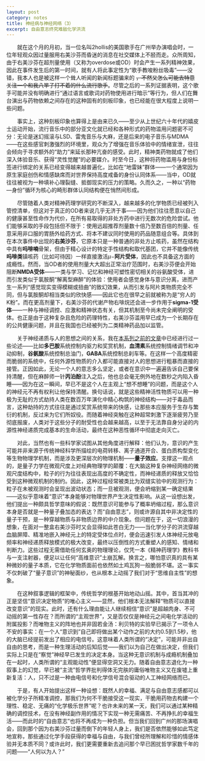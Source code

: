 ```yaml
---
layout: post
category: notes
title: 神经病与神经网络（3）
excerpt: 自由意志终究难敌化学洪流
---
```


&emsp;&emsp;就在这个月的月初，当一位名叫2hollis的美国歌手在广州举办演唱会时，一位年轻观众因过量服用右美沙芬而昏迷的消息在社交媒体上不胫而走。众所周知，由于右美沙芬在超剂量使用（又称为overdose或OD）时会产生一系列精神效果，因此在事件发生后的第一时间，就有人将此事定性为“歌手教唆粉丝吸毒”——没错，我本人也是被这样一个耸人听闻的新闻标题骗来的 ~~，不然又怎么可能去特意关注一个和我八竿子打不着的什么流行歌手~~。尽管之后的一系列证据表明，这个歌手可能并没有明确进行“通过语言或歌词对药物使用进行暗示”等行为，但人们在舞台演出与药物依赖之间存在的这种固有的刻板印象，也已经能在很大程度上说明一些问题。

&emsp;&emsp;事实上，这种刻板印象也算得上是由来已久——至少从上世纪六十年代的嬉皮士运动开始，流行音乐中的部分亚文化就已经和各种形式的药物滥用问题密不可分：无论是迷幻摇滚与LSD、雷鬼音乐与大麻，还是后来的电子音乐与MDMA——在这些感官刺激强烈的环境里，观众为了增强在音乐体验中的情绪宣泄，往往会倾向于寻求额外的“助力”来延长那种亢奋的感受。此时，精神类药物就成了他们深入体验音乐、获得“灵性觉醒”的必要媒介。时至今日，这种将药物滥用与身份标签进行绑定的关系已经变得越来越普遍化，比如在“地雷妹”群体——一个通常因为原生家庭创伤和情感缺席而对世界保持高度戒备的身份认同体系——当中，OD就往往被视为一种填补心理裂缝、抵御现实的压力的策略。久而久之，一种以“药物—身份”循环为核心的畸形群体认同结构便在悄然间形成。

&emsp;&emsp;尽管随着人类对精神药理学研究的不断深入，越来越多的化学物质已经被列入管控清单，但这对于真正的OD者来说几乎无济于事——因为他们往往愿意以自己的健康甚至性命作为代价，在所有易取得的非处方药中进行无数次的危险尝试。他们能够采取的手段包括但不限于：使用远超推荐剂量数十倍乃至数百倍的剂量、任意采用非口服的胃肠外给药方式、将本不建议同时使用的药品随意组合等。具体到在本次事件中出现的**右美沙芬**，它原本只是一种普通的非处方止咳药，虽然在结构中具有**吗啡喃**骨架，但由于精心设计的特定手性结构和取代基团，它并不能像传统**吗啡类**镇咳药（比如可待因）一样直接激活$\mu -$**阿片受体**，因此也不具备这方面的成瘾性。然而，当OD者的使用剂量大大超出正常治疗范围时，右美沙芬便会开始阻断**NMDA受体**——一类与学习、记忆和神经可塑性密切相关的谷氨酸受体，进而引发类似于氯胺酮“解离型麻醉”的体验：使用者会感觉身体与意识分离，进而产生一系列“感觉现实变得模糊或扭曲”的致幻效果，从而引发与阿片类物质完全不同，但与氯胺酮却相当类似的欣快感——因此它也在很早之前就被称为是“穷人的K粉”。而在更高剂量下，右美沙芬的代谢产物右啡烷还会进一步作用于**sigma-1受体**——一种与神经调控、应激和精神状态有关，但其机制至今尚未完全阐明的受体。也正是由于这种复杂且危险的药理特性，右美沙芬滥用早已成为一个长期存在的公共健康问题，并且在我国也已经被列为二类精神药品加以监管。

&emsp;&emsp;关于神经递质与人的思想之间的关系，我在[本系列之前的文章](./神经病与神经网络-2)中已经进行过一些论述——比如**多巴胺**系统控制内驱力和奖赏机制，**血清素**系统控制情绪调节和冲动抑制，**谷氨酸**系统控制总油门，**GABA**系统控制总刹车等。在这样一个高度精密而脆弱的系统中，任何外源性物质的介入都可能直接对人的思想进行粗暴而直接的接管。正因如此，无论一个人的意志多么坚定，或者在意识中一遍遍告诉自己要保持清醒，但在麻醉师一针**丙泊酚**注入之后，他也总会毫无例外地在数秒之内陷入昏睡——因为在这一瞬间，早已不是这个人在主观上“想不想睡”的问题，而是这个人的神经元不再有权利让他保持清醒。换句话说，就是这些精神活性物质可以用一种极为无耻的方式劫持人类在数百万年演化中精心构筑的神经结构——对于毒品而言，这种劫持的方式往往是通过奖赏系统带来的快感，让那些本应服务于生存与繁衍的机制，反过来为它们所奴役。而随着神经突触在这种超常刺激下逐渐疲劳乃至彻底报废，人类对于这些分子的耐受性也会越来越高，以至于无法靠自身分泌的内源性神经递质完成基本的生命活动，最终在这种恶性循环中彻底走向灭亡。

&emsp;&emsp;对此，当然也有一些科学家试图从其他角度进行解释：他们认为，意识的产生可能并非来源于传统神经科学所描绘的电荷转移、离子通道开合、蛋白质构型变化等生物物理学机制，而是涉及更深层次的物理机制——**量子效应**。支撑这一观点的，是量子力学在微观尺度上对经典物理学的颠覆：在大脑这种复杂神经网络的微观尺度结构中，粒子的行为往往表现出高度的不确定性，而神经递质的释放又恰恰受到这种微观机制的制约。因此，这种过程经常被类比为双缝实验中的观测行为：粒子在未被观测时会呈现出波动状态；而一旦被观测，便会坍缩到某一确定结果——这似乎意味着“意识”本身能够对物理世界产生决定性影响。从这一设想出发，他们提出一种颇具哲学意味的假说：既然意识可能参与了概率坍缩过程，那么意识本身是否就是一种量子叠加态的表达？而“自由意志”，则或许源自其中非决定性的量子干预，是一种穿越物质与非物质边界的中介现象。但问题在于，这一切浪漫的想象，在面对一整盒右美沙芬时又会显得如此苍白无力——当化学分子的洪流穿越血脑屏障、精准地嵌入神经元上的特定受体位点时，便会迅速引发人体神经元放电频率和神经递质释放模式的极大改变，最终以压倒性的方式重塑人的感知、情绪和判断力。这些过程无需借助任何玄奥的物理理论，仅凭一本《精神药理学》教科书与一支注射器，便足以让任何“高维意识”土崩瓦解。换言之，哪怕意识真的具有某种微妙的量子本质，它在化学物质面前也依然如土鸡瓦狗一般脆弱不堪。这一事实不仅刺破了“量子意识”的神秘面纱，也从根本上动摇了我们对于“思维自主性”的想象。

&emsp;&emsp;在这种叙事逻辑的框架中，传统哲学的根基开始地动山摇。其中，首当其冲的正是坚信“意识决定物质”的唯心主义——显然，他们根本无法解释“物质可以直接改变意识”的现实。此时，还有什么理由能让人继续相信“意识”是超越肉身、不可动摇的第一性存在？而所谓的“主观世界”，又是否仅仅是神经元之间电化学活动的附属投影？而唯物主义的阵地也并非固若金汤：利贝特的实验早已揭示了一项令人不安的事实：在一个人“意识到”自己即将做出某个动作之前的大约0.5到1.5秒，他的大脑已经提前发出了相应的电信号。这意味着人类所谓的“决定”，可能并非出自自由的思考，而是一种生理活动的后知后觉——我们以为自己在做出决定，但我们实际上只是在“察觉”神经早已发生的决定本身。当这种无意识机制与成瘾机制叠加在一起时，人类所谓的“主观能动性”便显得空洞又无力。随着自由意志退化为一种叙事上的幻觉，早已被“主流”哲学界批判得体无完肤的庸俗唯物主义又在废墟上重新复活：人，只不过是一种由电信号和化学信号混合驱动的人工神经网络而已。

&emsp;&emsp;于是，有人开始提出这样一种设想：既然人的幸福、满足与自由意志感都可以被化学分子所精准调控，那我们为何不干脆接受这一现实，干脆用药物去构建一个理性、稳定、无痛的“化学极乐世界”呢？也许未来的某一天，我们可以通过某种精确的调控技术，在没有神经副作用的情况下实现一种无需痛苦、不再挣扎的幸福生活——而此时的“自由意志”也将不再成为一种负担。但当我们回到广州的那场演唱会，回到那个因为右美沙芬过量而倒下的年轻人身上，我们是否依然能够如此笃定地宣称，那些通过化学手段获得的幸福与自由，与我们曾经所理解和珍惜的情感体验并无本质不同？或许此时，我们更需要重新去追问那个早已困扰哲学家数千年的问题——“人何以为人？”

